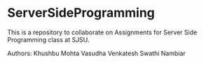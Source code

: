 # ServerSideProgramming

This is a repository to collaborate on Assignments for Server Side Programming class at SJSU.

Authors: 
Khushbu Mohta
Vasudha Venkatesh
Swathi Nambiar